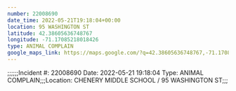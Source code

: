 ```yaml
---
number: 22008690
date_time: 2022-05-21T19:18:04+00:00
location: 95 WASHINGTON ST
latitude: 42.38605636748767
longitude: -71.17085218018426
type: ANIMAL COMPLAIN
google_maps_link: https://maps.google.com/?q=42.38605636748767,-71.17085218018426
---
```


;;;;;;Incident #: 22008690  Date: 2022-05-21 19:18:04   Type: ANIMAL COMPLAIN;;;Location: CHENERY MIDDLE SCHOOL / 95 WASHINGTON ST;;;
